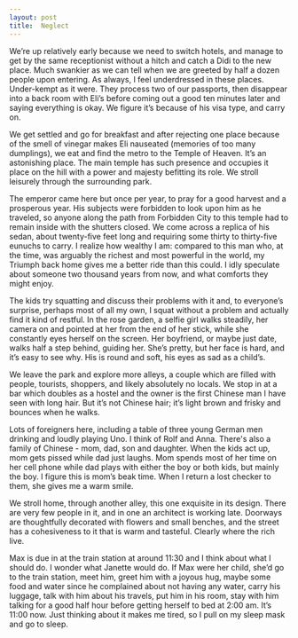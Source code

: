 ```yaml
---
layout: post
title:  Neglect
---
```

We’re up relatively early because we need to switch hotels, and manage to get by the same receptionist without a hitch and catch a Didi to the new place. Much swankier as we can tell when we are greeted by half a dozen people upon entering. As always, I feel underdressed in these places. Under-kempt as it were. They process two of our passports, then disappear into a back room with Eli’s before coming out a good ten minutes later and saying everything is okay. We figure it’s because of his visa type, and carry on. 

We get settled and go for breakfast and after rejecting one place because of the smell of vinegar makes Eli nauseated (memories of too many dumplings), we eat and find the metro to the Temple of Heaven. It’s an astonishing place. The main temple has such presence and occupies it place on the hill with a power and majesty befitting its role. We stroll leisurely through the surrounding park.

The emperor came here but once per year, to pray for a good harvest and a prosperous year. His subjects were forbidden to look upon him as he traveled, so anyone along the path from Forbidden City to this temple had to remain inside with the shutters closed. We come across a replica of his sedan, about twenty-five feet long and requiring some thirty to thirty-five eunuchs to carry. I realize how wealthy I am: compared to this man who, at the time, was arguably the richest and most powerful in the world, my Triumph back home gives me a better ride than this could. I idly speculate about someone two thousand years from now, and what comforts they might enjoy.

The kids try squatting and discuss their problems with it and, to everyone’s surprise, perhaps most of all my own, I squat without a problem and actually find it kind of restful. In the rose garden, a selfie girl walks steadily, her camera on and pointed at her from the end of her stick, while she constantly eyes herself on the screen. Her boyfriend, or maybe just date, walks half a step behind, guiding her. She’s pretty, but her face is hard, and it’s easy to see why. His is round and soft, his eyes as sad as a child’s.

We leave the park and explore more alleys, a couple which are filled with people, tourists, shoppers, and likely absolutely no locals. We stop in at a bar which doubles as a hostel and the owner is the first Chinese man I have seen with long hair. But it’s not Chinese hair; it’s light brown and frisky and bounces when he walks. 

Lots of foreigners here, including a table of three young German men drinking and loudly playing Uno. I think of Rolf and Anna. There's  also a family of Chinese - mom, dad, son and daughter. When the kids act up, mom gets pissed while dad just laughs. Mom spends most of her time on her cell phone while dad plays with either the boy or both kids, but mainly the boy. I figure this is mom’s beak time. When I return a lost checker to them, she gives me a warm smile. 

We stroll home, through another alley, this one exquisite in its design. There are very few people in it, and in one an architect is working late. Doorways are thoughtfully decorated with flowers and small benches, and the street has a cohesiveness to it that is warm and tasteful. Clearly where the rich live. 

Max is due in at the train station at around 11:30 and I think about what I should do. I wonder what Janette would do. If Max were her child, she’d go to the train station, meet him, greet him with a joyous hug, maybe some food and water since he complained about not having any water, carry his luggage, talk with him about his travels, put him in his room, stay with him talking for a good half hour before getting herself to bed at 2:00 am. It’s 11:00 now. Just thinking about it makes me tired, so I pull on my sleep mask and go to sleep. 
